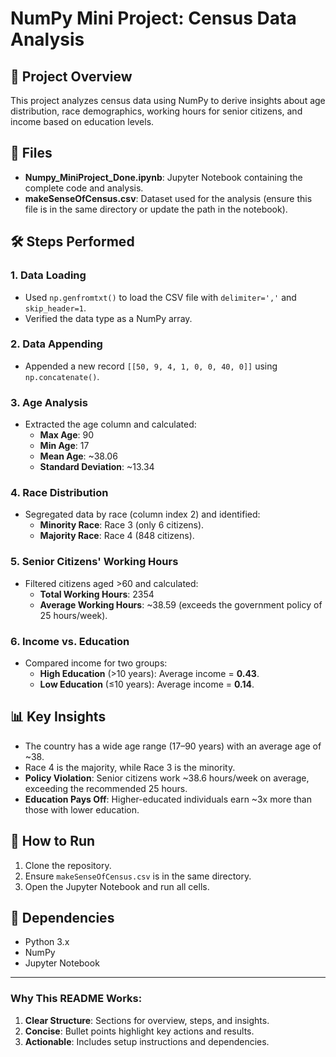 # NumPy Mini Project: Census Data Analysis

## 📌 Project Overview
This project analyzes census data using NumPy to derive insights about age distribution, race demographics, working hours for senior citizens, and income based on education levels.

## 📂 Files
- **Numpy_MiniProject_Done.ipynb**: Jupyter Notebook containing the complete code and analysis.
- **makeSenseOfCensus.csv**: Dataset used for the analysis (ensure this file is in the same directory or update the path in the notebook).

## 🛠️ Steps Performed

### 1. Data Loading
- Used `np.genfromtxt()` to load the CSV file with `delimiter=','` and `skip_header=1`.
- Verified the data type as a NumPy array.

### 2. Data Appending
- Appended a new record `[[50, 9, 4, 1, 0, 0, 40, 0]]` using `np.concatenate()`.

### 3. Age Analysis
- Extracted the age column and calculated:
  - **Max Age**: 90
  - **Min Age**: 17
  - **Mean Age**: ~38.06
  - **Standard Deviation**: ~13.34

### 4. Race Distribution
- Segregated data by race (column index 2) and identified:
  - **Minority Race**: Race 3 (only 6 citizens).
  - **Majority Race**: Race 4 (848 citizens).

### 5. Senior Citizens' Working Hours
- Filtered citizens aged >60 and calculated:
  - **Total Working Hours**: 2354
  - **Average Working Hours**: ~38.59 (exceeds the government policy of 25 hours/week).

### 6. Income vs. Education
- Compared income for two groups:
  - **High Education** (>10 years): Average income = **0.43**.
  - **Low Education** (≤10 years): Average income = **0.14**.

## 📊 Key Insights
- The country has a wide age range (17–90 years) with an average age of ~38.
- Race 4 is the majority, while Race 3 is the minority.
- **Policy Violation**: Senior citizens work ~38.6 hours/week on average, exceeding the recommended 25 hours.
- **Education Pays Off**: Higher-educated individuals earn ~3x more than those with lower education.

## 🚀 How to Run
1. Clone the repository.
2. Ensure `makeSenseOfCensus.csv` is in the same directory.
3. Open the Jupyter Notebook and run all cells.

## 📝 Dependencies
- Python 3.x
- NumPy
- Jupyter Notebook

---

### Why This README Works:
1. **Clear Structure**: Sections for overview, steps, and insights.
2. **Concise**: Bullet points highlight key actions and results.
3. **Actionable**: Includes setup instructions and dependencies.
